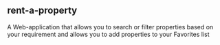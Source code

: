 ## rent-a-property
A Web-application that allows you to search or filter properties based on your requirement and allows you to add properties to your Favorites list
